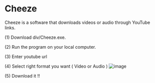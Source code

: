 # Cheeze

Cheeze is a software that downloads videos or audio through YouTube links.

(1) Download div/Cheeze.exe.

(2) Run the program on your local computer.

(3) Enter youtube url

(4) Select right format you want ( Video or Audio ) 
![image](https://github.com/DeepBleue/cheeze/assets/130140932/416d2d40-a866-4467-ad8b-34a4a35db7c1)

(5) Download it !!
